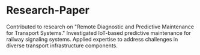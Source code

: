 # Research-Paper
Contributed to research on "Remote Diagnostic and Predictive Maintenance for Transport Systems."
Investigated IoT-based predictive maintenance for railway signaling systems.
Applied expertise to address challenges in diverse transport infrastructure components.
